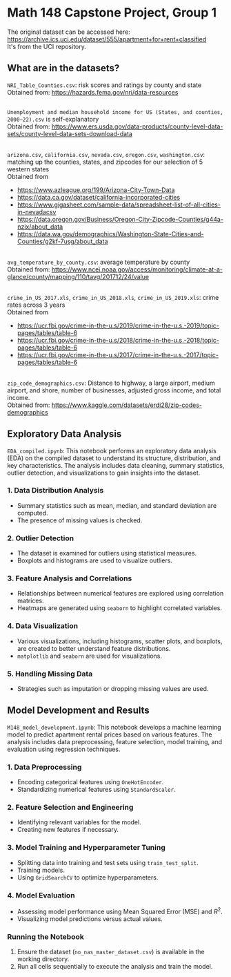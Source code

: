 # Math 148 Capstone Project, Group 1

The original dataset can be accessed here: https://archive.ics.uci.edu/dataset/555/apartment+for+rent+classified  <br />
It's from the UCI repository.

## What are in the datasets?
`NRI_Table_Counties.csv`: risk scores and ratings by county and state<br />
Obtained from: https://hazards.fema.gov/nri/data-resources  <br /><br />

`Unemployment and median household income for US (States, and counties, 2000–22).csv` is self-explanatory<br />
Obtained from: https://www.ers.usda.gov/data-products/county-level-data-sets/county-level-data-sets-download-data  <br /><br />

`arizona.csv`, `california.csv`, `nevada.csv`, `oregon.csv`, `washington.csv`: matching up the counties, states, and zipcodes for our selection of 5 western states<br />
Obtained from
- https://www.azleague.org/199/Arizona-City-Town-Data
- https://data.ca.gov/dataset/california-incorporated-cities
- https://www.gigasheet.com/sample-data/spreadsheet-list-of-all-cities-in-nevadacsv
- https://data.oregon.gov/Business/Oregon-City-Zipcode-Counties/g44a-nzix/about_data
- https://data.wa.gov/demographics/Washington-State-Cities-and-Counties/g2kf-7usg/about_data
<br /><br />

`avg_temperature_by_county.csv`: average temperature by county<br />
Obtained from: https://www.ncei.noaa.gov/access/monitoring/climate-at-a-glance/county/mapping/110/tavg/201712/24/value  <br /><br />

`crime_in_US_2017.xls`, `crime_in_US_2018.xls`, `crime_in_US_2019.xls`: crime rates across 3 years<br />
Obtained from
- https://ucr.fbi.gov/crime-in-the-u.s/2019/crime-in-the-u.s.-2019/topic-pages/tables/table-6
- https://ucr.fbi.gov/crime-in-the-u.s/2018/crime-in-the-u.s.-2018/topic-pages/tables/table-6
- https://ucr.fbi.gov/crime-in-the-u.s/2017/crime-in-the-u.s.-2017/topic-pages/tables/table-6
<br /><br />

`zip_code_demographics.csv`: Distance to highway, a large airport, medium airport,	and shore,	number of businesses, adjusted gross income,	and total income.<br />
Obtained from: https://www.kaggle.com/datasets/erdi28/zip-codes-demographics

## Exploratory Data Analysis

`EDA_compiled.ipynb`:  This notebook performs an exploratory data analysis (EDA) on the compiled dataset to understand its structure, distribution, and key characteristics. The analysis includes data cleaning, summary statistics, outlier detection, and visualizations to gain insights into the dataset.  

### 1. **Data Distribution Analysis**  
- Summary statistics such as mean, median, and standard deviation are computed.  
- The presence of missing values is checked.  

### 2. **Outlier Detection**  
- The dataset is examined for outliers using statistical measures.  
- Boxplots and histograms are used to visualize outliers.  

### 3. **Feature Analysis and Correlations**  
- Relationships between numerical features are explored using correlation matrices.  
- Heatmaps are generated using `seaborn` to highlight correlated variables.  

### 4. **Data Visualization**  
- Various visualizations, including histograms, scatter plots, and boxplots, are created to better understand feature distributions.  
- `matplotlib` and `seaborn` are used for visualizations.  

### 5. **Handling Missing Data**  
- Strategies such as imputation or dropping missing values are used.  
  

## Model Development and Results

`M148_model_development.ipynb`: This notebook develops a machine learning model to predict apartment rental prices based on various features. The analysis includes data preprocessing, feature selection, model training, and evaluation using regression techniques. 

### 1. **Data Preprocessing**  
- Encoding categorical features using `OneHotEncoder`.  
- Standardizing numerical features using `StandardScaler`.  

### 2. **Feature Selection and Engineering**  
- Identifying relevant variables for the model.  
- Creating new features if necessary.  

### 3. **Model Training and Hyperparameter Tuning**  
- Splitting data into training and test sets using `train_test_split`.  
- Training models.
- Using `GridSearchCV` to optimize hyperparameters.  

### 4. **Model Evaluation**  
- Assessing model performance using Mean Squared Error (MSE) and $R^2$.  
- Visualizing model predictions versus actual values.  

### Running the Notebook  
1. Ensure the dataset (`no_nas_master_dataset.csv`) is available in the working directory.  
2. Run all cells sequentially to execute the analysis and train the model.  




